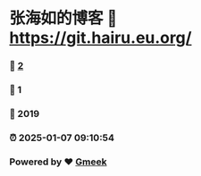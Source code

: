 # 张海如的博客 :link: https://git.hairu.eu.org/ 
### :page_facing_up: [2](https://git.hairu.eu.org//tag.html) 
### :speech_balloon: 1 
### :hibiscus: 2019 
### :alarm_clock: 2025-01-07 09:10:54 
### Powered by :heart: [Gmeek](https://github.com/Meekdai/Gmeek)
